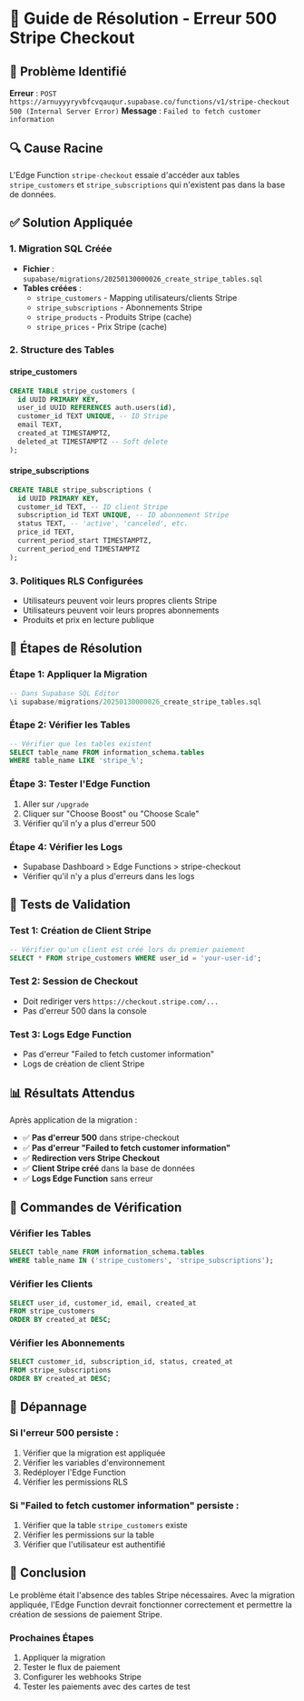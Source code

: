 # 🔧 Guide de Résolution - Erreur 500 Stripe Checkout

## 🎯 **Problème Identifié**

**Erreur** : `POST https://arnuyyyryvbfcvqauqur.supabase.co/functions/v1/stripe-checkout 500 (Internal Server Error)`
**Message** : `Failed to fetch customer information`

## 🔍 **Cause Racine**

L'Edge Function `stripe-checkout` essaie d'accéder aux tables `stripe_customers` et `stripe_subscriptions` qui n'existent pas dans la base de données.

## ✅ **Solution Appliquée**

### **1. Migration SQL Créée**
- **Fichier** : `supabase/migrations/20250130000026_create_stripe_tables.sql`
- **Tables créées** :
  - `stripe_customers` - Mapping utilisateurs/clients Stripe
  - `stripe_subscriptions` - Abonnements Stripe
  - `stripe_products` - Produits Stripe (cache)
  - `stripe_prices` - Prix Stripe (cache)

### **2. Structure des Tables**

#### **stripe_customers**
```sql
CREATE TABLE stripe_customers (
  id UUID PRIMARY KEY,
  user_id UUID REFERENCES auth.users(id),
  customer_id TEXT UNIQUE, -- ID Stripe
  email TEXT,
  created_at TIMESTAMPTZ,
  deleted_at TIMESTAMPTZ -- Soft delete
);
```

#### **stripe_subscriptions**
```sql
CREATE TABLE stripe_subscriptions (
  id UUID PRIMARY KEY,
  customer_id TEXT, -- ID client Stripe
  subscription_id TEXT UNIQUE, -- ID abonnement Stripe
  status TEXT, -- 'active', 'canceled', etc.
  price_id TEXT,
  current_period_start TIMESTAMPTZ,
  current_period_end TIMESTAMPTZ
);
```

### **3. Politiques RLS Configurées**
- Utilisateurs peuvent voir leurs propres clients Stripe
- Utilisateurs peuvent voir leurs propres abonnements
- Produits et prix en lecture publique

## 🚀 **Étapes de Résolution**

### **Étape 1: Appliquer la Migration**
```sql
-- Dans Supabase SQL Editor
\i supabase/migrations/20250130000026_create_stripe_tables.sql
```

### **Étape 2: Vérifier les Tables**
```sql
-- Vérifier que les tables existent
SELECT table_name FROM information_schema.tables 
WHERE table_name LIKE 'stripe_%';
```

### **Étape 3: Tester l'Edge Function**
1. Aller sur `/upgrade`
2. Cliquer sur "Choose Boost" ou "Choose Scale"
3. Vérifier qu'il n'y a plus d'erreur 500

### **Étape 4: Vérifier les Logs**
- Supabase Dashboard > Edge Functions > stripe-checkout
- Vérifier qu'il n'y a plus d'erreurs dans les logs

## 🧪 **Tests de Validation**

### **Test 1: Création de Client Stripe**
```sql
-- Vérifier qu'un client est créé lors du premier paiement
SELECT * FROM stripe_customers WHERE user_id = 'your-user-id';
```

### **Test 2: Session de Checkout**
- Doit rediriger vers `https://checkout.stripe.com/...`
- Pas d'erreur 500 dans la console

### **Test 3: Logs Edge Function**
- Pas d'erreur "Failed to fetch customer information"
- Logs de création de client Stripe

## 📊 **Résultats Attendus**

Après application de la migration :
- ✅ **Pas d'erreur 500** dans stripe-checkout
- ✅ **Pas d'erreur "Failed to fetch customer information"**
- ✅ **Redirection vers Stripe Checkout**
- ✅ **Client Stripe créé** dans la base de données
- ✅ **Logs Edge Function** sans erreur

## 🔧 **Commandes de Vérification**

### **Vérifier les Tables**
```sql
SELECT table_name FROM information_schema.tables 
WHERE table_name IN ('stripe_customers', 'stripe_subscriptions');
```

### **Vérifier les Clients**
```sql
SELECT user_id, customer_id, email, created_at 
FROM stripe_customers 
ORDER BY created_at DESC;
```

### **Vérifier les Abonnements**
```sql
SELECT customer_id, subscription_id, status, created_at 
FROM stripe_subscriptions 
ORDER BY created_at DESC;
```

## 🚨 **Dépannage**

### **Si l'erreur 500 persiste :**
1. Vérifier que la migration est appliquée
2. Vérifier les variables d'environnement
3. Redéployer l'Edge Function
4. Vérifier les permissions RLS

### **Si "Failed to fetch customer information" persiste :**
1. Vérifier que la table `stripe_customers` existe
2. Vérifier les permissions sur la table
3. Vérifier que l'utilisateur est authentifié

## 🎉 **Conclusion**

Le problème était l'absence des tables Stripe nécessaires. Avec la migration appliquée, l'Edge Function devrait fonctionner correctement et permettre la création de sessions de paiement Stripe.

### **Prochaines Étapes**
1. Appliquer la migration
2. Tester le flux de paiement
3. Configurer les webhooks Stripe
4. Tester les paiements avec des cartes de test
